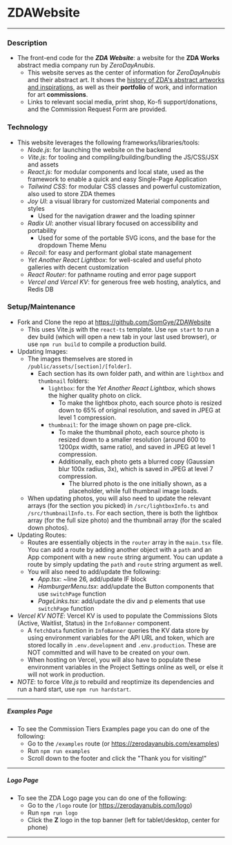 # ZDAWebsite
------
### Description
- The front-end code for the ***ZDA Website***: a website for the <b>ZDA Works</b> abstract media company run by *ZeroDayAnubis*.
  - This website serves as the center of information for *ZeroDayAnubis* and their abstract art. It shows the <u>history of ZDA's abstract artworks and inspirations</u>, as well as their **portfolio** of work, and information for art **commissions**.
  - Links to relevant social media, print shop, Ko-fi support/donations, and the Commission Request Form are provided.
### Technology
- This website leverages the following frameworks/libraries/tools:
  - *Node.js*: for launching the website on the backend
  - *Vite.js*: for tooling and compiling/building/bundling the JS/CSS/JSX and assets
  - *React.js*: for modular components and local state, used as the framework to enable a quick and easy Single-Page Application
  - *Tailwind CSS*: for modular CSS classes and powerful customization, also used to store ZDA themes 
  - *Joy UI*: a visual library for customized Material components and styles
    - Used for the navigation drawer and the loading spinner
  - *Radix UI*: another visual library focused on accessibility and portability
    - Used for some of the portable SVG icons, and the base for the dropdown Theme Menu
  - *Recoil*: for easy and performant global state management
  - *Yet Another React Lightbox*: for well-scaled and useful photo galleries with decent customization
  - *React Router*: for pathname routing and error page support
  - *Vercel and Vercel KV*: for generous free web hosting, analytics, and Redis DB
### Setup/Maintenance
- Fork and Clone the repo at https://github.com/SomGye/ZDAWebsite
  - This uses Vite.js with the `react-ts` template. Use `npm start` to run a dev build (which will open a new tab in your last used browser), or use `npm run build` to compile a production build.
- Updating Images:
  - The images themselves are stored in `/public/assets/[section]/[folder]`.
    - Each section has its own folder path, and within are `lightbox` and `thumbnail` folders:
      - `lightbox`: for the *Yet Another React Lightbox*, which shows the higher quality photo on click.
        - To make the lightbox photo, each source photo is resized down to 65% of original resolution, and saved in JPEG at level 1 compression.
      - `thumbnail`: for the image shown on page pre-click.
        - To make the thumbnail photo, each source photo is resized down to a smaller resolution (around 600 to 1200px width, same ratio), and saved in JPEG at level 1 compression.
        - Additionally, each photo gets a blurred copy (Gaussian blur 100x radius, 3x), which is saved in JPEG at level 7 compression.
          - The blurred photo is the one initially shown, as a placeholder, while full thumbnail image loads.
  - When updating photos, you will also need to update the relevant arrays (for the section you picked) in `/src/lightboxInfo.ts` and `/src/thumbnailInfo.ts`. For each section, there is both the lightbox array (for the full size photo) and the thumbnail array (for the scaled down photos).
- Updating Routes:
  - Routes are essentially objects in the `router` array in the `main.tsx` file. You can add a route by adding another object with a `path` and an App component with a new `route` string argument. You can update a route by simply updating the `path` and `route` string argument as well.
  - You will also need to add/update the following:
    - *App.tsx*: ~line 26, add/update IF block
    - *HamburgerMenu.tsx*: add/update the Button components that use `switchPage` function
    - *PageLinks.tsx*: add/update the div and p elements that use `switchPage` function
- *Vercel KV NOTE*: Vercel KV is used to populate the Commissions Slots (Active, Waitlist, Status) in the `InfoBanner` component.
  - A `fetchData` function in `InfoBanner` queries the KV data store by using environment variables for the API URL and token, which are stored locally in `.env.development` and `.env.production`. These are NOT committed and will have to be created on your own.
  - When hosting on Vercel, you will also have to populate these environment variables in the Project Settings online as well, or else it will not work in production.
- *NOTE*: to force *Vite.js* to rebuild and reoptimize its dependencies and run a hard start, use `npm run hardstart`.
------
##### Examples Page
- To see the Commission Tiers Examples page you can do one of the following:
  - Go to the `/examples` route (or https://zerodayanubis.com/examples)
  - Run `npm run examples`
  - Scroll down to the footer and click the "Thank you for visiting!"
------
##### Logo Page
- To see the ZDA Logo page you can do one of the following:
  - Go to the `/logo` route (or https://zerodayanubis.com/logo)
  - Run `npm run logo`
  - Click the **Z** logo in the top banner (left for tablet/desktop, center for phone)
------